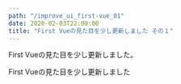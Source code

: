 ```yaml
---
path: "/improve_ui_first-vue_01"
date: 2020-02-03T22:00:00
title: "First Vueの見た目を少し更新しました その１"
---
```


First Vueの見た目を少し更新しました。

First Vueの見た目を少し更新しました